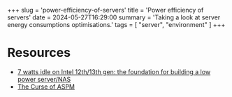+++
slug = 'power-efficiency-of-servers'
title = 'Power efficiency of servers'
date = 2024-05-27T16:29:00
summary = 'Taking a look at server energy consumptions optimisations.'
tags = [ "server", "environment" ]
+++

# Resources

- [7 watts idle on Intel 12th/13th gen: the foundation for building a low power server/NAS](https://mattgadient.com/7-watts-idle-on-intel-12th-13th-gen-the-foundation-for-building-a-low-power-server-nas/)
- [The Curse of ASPM](https://z8.re/blog/aspm)
